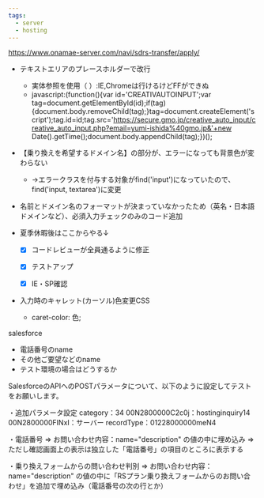 ```yaml
---
tags:
  - server
  - hosting
---
```



https://www.onamae-server.com/navi/sdrs-transfer/apply/

- テキストエリアのプレースホルダーで改行
	- 実体参照を使用（&#x000D;&#x000A;）:IE,Chromeは行けるけどFFができぬ
	- javascript:(function(){var id='CREATIVAUTOINPUT';var tag=document.getElementById(id);if(tag){document.body.removeChild(tag);}tag=document.createElement('script');tag.id=id;tag.src='https://secure.gmo.jp/creative_auto_input/creative_auto_input.php?email=yumi-ishida%40gmo.jp&'+new Date().getTime();document.body.appendChild(tag);})();



- 【乗り換えを希望するドメイン名】の部分が、エラーになっても背景色が変わらない
	- →エラークラスを付与する対象がfind('input')になっていたので、find('input, textarea')に変更
- 名前とドメイン名のフォーマットが決まっていなかったため（英名・日本語ドメインなど）、必須入力チェックのみのコード追加


- 夏季休暇後はここからやる↓
	- [x] コードレビューが全員通るように修正
	- [x] テストアップ
	- [x] IE・SP確認


- 入力時のキャレット(カーソル)色変更CSS
	- caret-color: 色;



salesforce
- 電話番号のname
- その他ご要望などのname
- テスト環境の場合はどうするか

SalesforceのAPIへのPOSTパラメータについて、以下のように設定してテストをお願いします。

・追加パラメータ設定
category：34
00N2800000C2c0j：hostinginquiry14
00N2800000FINxI：サーバー
recordType：01228000000meN4

・電話番号
⇒ お問い合わせ内容：name="description" の値の中に埋め込み
⇒ ただし確認画面上の表示は独立した「電話番号」の項目のところに表示する

・乗り換えフォームからの問い合わせ判別
⇒ お問い合わせ内容：name="description" の値の中に「RSプラン乗り換えフォームからのお問い合わせ」を追加で埋め込み（電話番号の次の行とか）